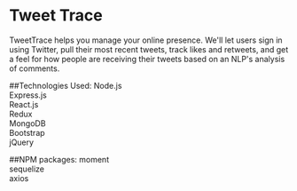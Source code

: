 # Tweet Trace

TweetTrace helps you manage your online presence. We'll let users sign in using Twitter, pull their most recent tweets, track likes and retweets, and get a feel for how people are receiving their tweets based on an NLP's analysis of comments.

##Technologies Used:
Node.js <br>
Express.js <br>
React.js <br>
Redux <br>
MongoDB <br>
Bootstrap <br>
jQuery <br>

##NPM packages:
moment<br>
sequelize<br>
axios<br>
